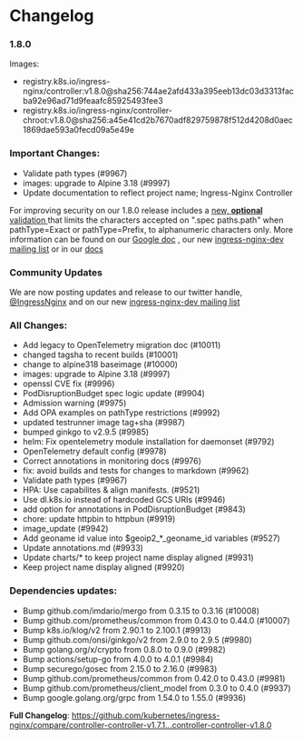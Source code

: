 # Changelog

### 1.8.0
Images:

* registry.k8s.io/ingress-nginx/controller:v1.8.0@sha256:744ae2afd433a395eeb13dc03d3313facba92e96ad71d9feaafc85925493fee3
* registry.k8s.io/ingress-nginx/controller-chroot:v1.8.0@sha256:a45e41cd2b7670adf829759878f512d4208d0aec1869dae593a0fecd09a5e49e

### Important Changes:

* Validate path types (#9967)
* images: upgrade to Alpine 3.18 (#9997)
* Update documentation to reflect project name; Ingress-Nginx Controller

For improving security on our 1.8.0 release includes a 
[new, **optional** validation ](https://kubernetes.github.io/ingress-nginx/user-guide/nginx-configuration/configmap/#strict-validate-path-type) 
that limits the characters accepted  on ".spec paths.path" when pathType=Exact or pathType=Prefix, 
to alphanumeric characters only. More information can be found on our 
[Google doc](https://docs.google.com/document/d/1HPvaEwHRuMSkXYkVIJ-w7IpijKdHfNynm_4N2Akt0CQ/edit?usp=sharing)
, our new [ingress-nginx-dev mailing list](https://groups.google.com/a/kubernetes.io/g/ingress-nginx-dev/c/ebbBMo-zX-w)
or in our [docs](https://kubernetes.github.io/ingress-nginx/user-guide/nginx-configuration/configmap/#strict-validate-path-type)

### Community Updates

We are now posting updates and release to our twitter handle, [@IngressNginx](https://twitter.com/IngressNGINX) and
on our new [ingress-nginx-dev mailing list](https://groups.google.com/a/kubernetes.io/g/ingress-nginx-dev/c/ebbBMo-zX-w)

### All Changes:

* Add legacy to OpenTelemetry migration doc (#10011)
* changed tagsha to recent builds (#10001)
* change to alpine318 baseimage (#10000)
* images: upgrade to Alpine 3.18 (#9997)
* openssl CVE fix (#9996)
* PodDisruptionBudget spec logic update (#9904)
* Admission warning (#9975)
* Add OPA examples on pathType restrictions (#9992)
* updated testrunner image tag+sha (#9987)
* bumped ginkgo to v2.9.5 (#9985)
* helm: Fix opentelemetry module installation for daemonset (#9792)
* OpenTelemetry default config (#9978)
* Correct annotations in monitoring docs (#9976)
* fix: avoid builds and tests for changes to markdown (#9962)
* Validate path types (#9967)
* HPA: Use capabilites & align manifests. (#9521)
* Use dl.k8s.io instead of hardcoded GCS URIs (#9946)
* add option for annotations in PodDisruptionBudget (#9843)
* chore: update httpbin to httpbun (#9919)
* image_update (#9942)
* Add geoname id value into $geoip2_*_geoname_id variables (#9527)
* Update annotations.md (#9933)
* Update charts/* to keep project name display aligned (#9931)
* Keep project name display aligned (#9920)

### Dependencies updates:
* Bump github.com/imdario/mergo from 0.3.15 to 0.3.16 (#10008)
* Bump github.com/prometheus/common from 0.43.0 to 0.44.0 (#10007)
* Bump k8s.io/klog/v2 from 2.90.1 to 2.100.1 (#9913)
* Bump github.com/onsi/ginkgo/v2 from 2.9.0 to 2.9.5 (#9980)
* Bump golang.org/x/crypto from 0.8.0 to 0.9.0 (#9982)
* Bump actions/setup-go from 4.0.0 to 4.0.1 (#9984)
* Bump securego/gosec from 2.15.0 to 2.16.0 (#9983)
* Bump github.com/prometheus/common from 0.42.0 to 0.43.0 (#9981)
* Bump github.com/prometheus/client_model from 0.3.0 to 0.4.0 (#9937)
* Bump google.golang.org/grpc from 1.54.0 to 1.55.0 (#9936)

**Full Changelog**: https://github.com/kubernetes/ingress-nginx/compare/controller-controller-v1.7.1...controller-controller-v1.8.0